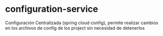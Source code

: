 # configuration-service
Configuración Centralizada (spring cloud config), permite realizar cambios en los archivos de config de los project sin necesidad de detenerlos
